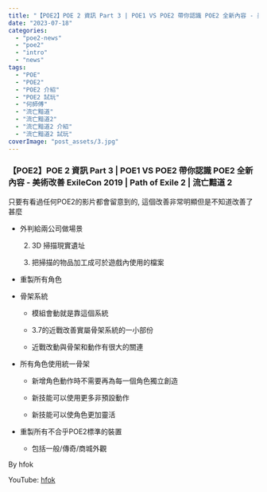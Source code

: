 ```yaml
---
title: "【POE2】POE 2 資訊 Part 3 | POE1 VS POE2 帶你認識 POE2 全新內容 - 美術改善 | ExileCon 2019 | Path of Exile 2 | 流亡黯道 2"
date: "2023-07-18"
categories: 
  - "poe2-news"
  - "poe2"
  - "intro"
  - "news"
tags: 
  - "POE"
  - "POE2"
  - "POE2 介紹"
  - "POE2 試玩"
  - "何師傅"
  - "流亡黯道"
  - "流亡黯道2"
  - "流亡黯道2 介紹"
  - "流亡黯道2 試玩"
coverImage: "post_assets/3.jpg"
---
```


### 【POE2】POE 2 資訊 Part 3 | POE1 VS POE2 帶你認識 POE2 全新內容 - 美術改善 ExileCon 2019 | Path of Exile 2 | 流亡黯道 2

  

只要有看過任何POE2的影片都會留意到的, 這個改善非常明顯但是不知道改善了甚麼

  

  
- 外判給兩公司做場景  
    
      
    2. 3D 掃描現實遺址
      
    4. 把掃描的物品加工成可於遊戲內使用的檔案
      
    
      
    
  
- 重製所有角色
  
- 骨架系統  
    
      
    - 模組會動就是靠這個系統
      
    - 3.7的近戰改善實屬骨架系統的一小部份
      
    - 近戰改動與骨架和動作有很大的關連
      
    
      
    
  
- 所有角色使用統一骨架  
    
      
    - 新增角色動作時不需要再為每一個角色獨立創造
      
    - 新技能可以使用更多非預設動作
      
    - 新技能可以使角色更加靈活
      
    
      
    
  
- 重製所有不合乎POE2標準的裝置  
    
      
    - 包括一般/傳奇/商城外觀
      
    
      
    
  

  
By hfok  

  
YouTube: [hfok](https://www.youtube.com/@hfok)
